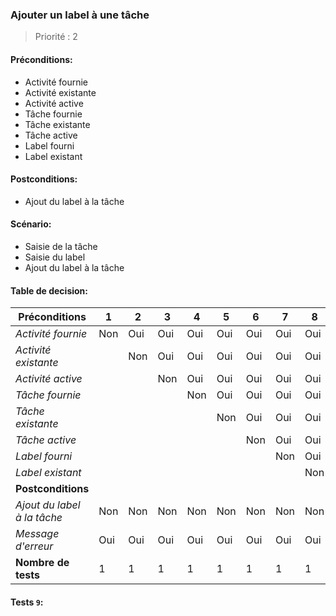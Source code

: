 ### **Ajouter un label à une tâche**

> Priorité : 2

#### Préconditions:

- Activité fournie
- Activité existante
- Activité active
- Tâche fournie
- Tâche existante
- Tâche active
- Label fourni
- Label existant

#### Postconditions:

- Ajout du label à la tâche

#### Scénario:

- Saisie de la tâche
- Saisie du label
- Ajout du label à la tâche

#### Table de decision:

| Préconditions               | 1   | 2   | 3   | 4   | 5   | 6   | 7   | 8   | 9   |
| --------------------------- | --- | --- | --- | --- | --- | --- | --- | --- | --- |
| _Activité fournie_          | Non | Oui | Oui | Oui | Oui | Oui | Oui | Oui | Oui |
| _Activité existante_        |     | Non | Oui | Oui | Oui | Oui | Oui | Oui | Oui |
| _Activité active_           |     |     | Non | Oui | Oui | Oui | Oui | Oui | Oui |
| _Tâche fournie_             |     |     |     | Non | Oui | Oui | Oui | Oui | Oui |
| _Tâche existante_           |     |     |     |     | Non | Oui | Oui | Oui | Oui |
| _Tâche active_              |     |     |     |     |     | Non | Oui | Oui | Oui |
| _Label fourni_              |     |     |     |     |     |     | Non | Oui | Oui |
| _Label existant_            |     |     |     |     |     |     |     | Non | Oui |
| **Postconditions**          |     |     |     |     |     |     |     |     |     |
| _Ajout du label à la tâche_ | Non | Non | Non | Non | Non | Non | Non | Non | Oui |
| _Message d'erreur_          | Oui | Oui | Oui | Oui | Oui | Oui | Oui | Oui | Non |
| **Nombre de tests**         | 1   | 1   | 1   | 1   | 1   | 1   | 1   | 1   | 1   |

#### Tests `9`:
